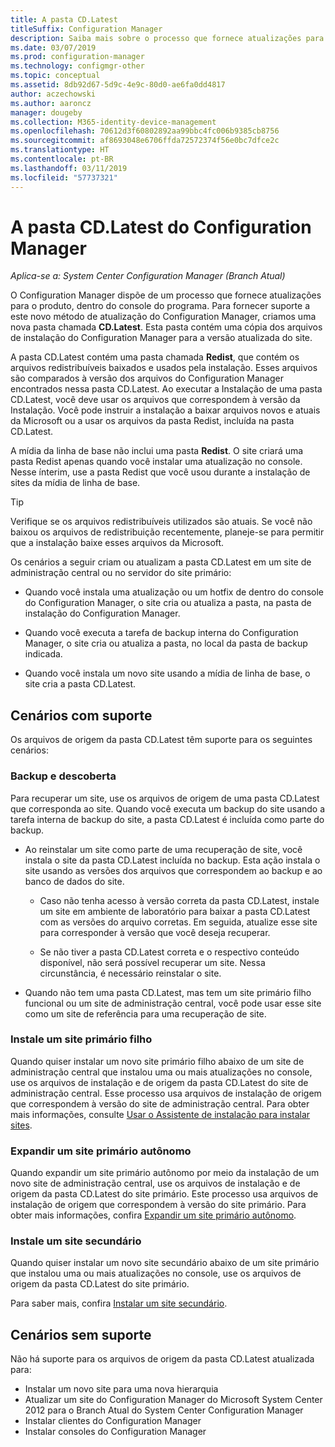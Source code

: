 ```yaml
---
title: A pasta CD.Latest
titleSuffix: Configuration Manager
description: Saiba mais sobre o processo que fornece atualizações para o produto, dentro do console do Configuration Manager.
ms.date: 03/07/2019
ms.prod: configuration-manager
ms.technology: configmgr-other
ms.topic: conceptual
ms.assetid: 8db92d67-5d9c-4e9c-80d0-ae6fa0dd4817
author: aczechowski
ms.author: aaroncz
manager: dougeby
ms.collection: M365-identity-device-management
ms.openlocfilehash: 70612d3f60802892aa99bbc4fc006b9385cb8756
ms.sourcegitcommit: af8693048e6706ffda72572374f56e0bc7dfce2c
ms.translationtype: HT
ms.contentlocale: pt-BR
ms.lasthandoff: 03/11/2019
ms.locfileid: "57737321"
---
```

# <a name="the-cdlatest-folder-for-configuration-manager"></a>A pasta CD.Latest do Configuration Manager

*Aplica-se a: System Center Configuration Manager (Branch Atual)*

O Configuration Manager dispõe de um processo que fornece atualizações para o produto, dentro do console do programa. Para fornecer suporte a este novo método de atualização do Configuration Manager, criamos uma nova pasta chamada **CD.Latest**. Esta pasta contém uma cópia dos arquivos de instalação do Configuration Manager para a versão atualizada do site.  

A pasta CD.Latest contém uma pasta chamada **Redist**, que contém os arquivos redistribuíveis baixados e usados pela instalação. Esses arquivos são comparados à versão dos arquivos do Configuration Manager encontrados nessa pasta CD.Latest. Ao executar a Instalação de uma pasta CD.Latest, você deve usar os arquivos que correspondem à versão da Instalação. Você pode instruir a instalação a baixar arquivos novos e atuais da Microsoft ou a usar os arquivos da pasta Redist, incluída na pasta CD.Latest.

A mídia da linha de base não inclui uma pasta **Redist**. O site criará uma pasta Redist apenas quando você instalar uma atualização no console. Nesse ínterim, use a pasta Redist que você usou durante a instalação de sites da mídia de linha de base.  

> [!TIP]  
> Verifique se os arquivos redistribuíveis utilizados são atuais. Se você não baixou os arquivos de redistribuição recentemente, planeje-se para permitir que a instalação baixe esses arquivos da Microsoft.   

Os cenários a seguir criam ou atualizam a pasta CD.Latest em um site de administração central ou no servidor do site primário:  

- Quando você instala uma atualização ou um hotfix de dentro do console do Configuration Manager, o site cria ou atualiza a pasta, na pasta de instalação do Configuration Manager.  

- Quando você executa a tarefa de backup interna do Configuration Manager, o site cria ou atualiza a pasta, no local da pasta de backup indicada.  

- Quando você instala um novo site usando a mídia de linha de base, o site cria a pasta CD.Latest.


## <a name="supported-scenarios"></a>Cenários com suporte

Os arquivos de origem da pasta CD.Latest têm suporte para os seguintes cenários:  

### <a name="backup-and-recovery"></a>Backup e descoberta
Para recuperar um site, use os arquivos de origem de uma pasta CD.Latest que corresponda ao site. Quando você executa um backup do site usando a tarefa interna de backup do site, a pasta CD.Latest é incluída como parte do backup.

- Ao reinstalar um site como parte de uma recuperação de site, você instala o site da pasta CD.Latest incluída no backup. Esta ação instala o site usando as versões dos arquivos que correspondem ao backup e ao banco de dados do site.  

    - Caso não tenha acesso à versão correta da pasta CD.Latest, instale um site em ambiente de laboratório para baixar a pasta CD.Latest com as versões do arquivo corretas. Em seguida, atualize esse site para corresponder à versão que você deseja recuperar.  

    - Se não tiver a pasta CD.Latest correta e o respectivo conteúdo disponível, não será possível recuperar um site. Nessa circunstância, é necessário reinstalar o site.  

- Quando não tem uma pasta CD.Latest, mas tem um site primário filho funcional ou um site de administração central, você pode usar esse site como um site de referência para uma recuperação de site.  

### <a name="install-a-child-primary-site"></a>Instale um site primário filho
Quando quiser instalar um novo site primário filho abaixo de um site de administração central que instalou uma ou mais atualizações no console, use os arquivos de instalação e de origem da pasta CD.Latest do site de administração central. Esse processo usa arquivos de instalação de origem que correspondem à versão do site de administração central. Para obter mais informações, consulte [Usar o Assistente de instalação para instalar sites](/sccm/core/servers/deploy/install/use-the-setup-wizard-to-install-sites).  

### <a name="expand-a-stand-alone-primary-site"></a>Expandir um site primário autônomo
Quando expandir um site primário autônomo por meio da instalação de um novo site de administração central, use os arquivos de instalação e de origem da pasta CD.Latest do site primário. Este processo usa arquivos de instalação de origem que correspondem à versão do site primário. Para obter mais informações, confira [Expandir um site primário autônomo](/sccm/core/servers/deploy/install/use-the-setup-wizard-to-install-sites#bkmk_expand).

### <a name="install-a-secondary-site"></a>Instale um site secundário
<!-- SCCMDocs-pr issue #3164 --> Quando quiser instalar um novo site secundário abaixo de um site primário que instalou uma ou mais atualizações no console, use os arquivos de origem da pasta CD.Latest do site primário. 

Para saber mais, confira [Instalar um site secundário](/sccm/core/servers/deploy/install/use-the-setup-wizard-to-install-sites#bkmk_secondary). 


## <a name="unsupported-scenarios"></a>Cenários sem suporte

Não há suporte para os arquivos de origem da pasta CD.Latest atualizada para:  
   
- Instalar um novo site para uma nova hierarquia  
- Atualizar um site do Configuration Manager do Microsoft System Center 2012 para o Branch Atual do System Center Configuration Manager
- Instalar clientes do Configuration Manager
- Instalar consoles do Configuration Manager

